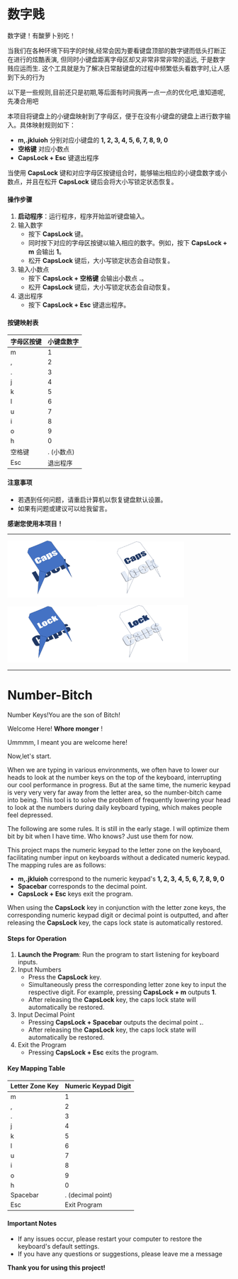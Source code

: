 # 数字贱

数字键！有酸萝卜别吃！

当我们在各种环境下码字的时候,经常会因为要看键盘顶部的数字键而低头打断正在进行的炫酷表演,
但同时小键盘距离字母区却又非常非常非常的遥远,
于是数字贱应运而生.
这个工具就是为了解决日常敲键盘的过程中频繁低头看数字时,让人感到下头的行为

以下是一些规则,目前还只是初期,等后面有时间我再一点一点的优化吧,谁知道呢,先凑合用吧

本项目将键盘上的小键盘映射到了字母区，便于在没有小键盘的键盘上进行数字输入。具体映射规则如下：

- **m,.jkluioh** 分别对应小键盘的 **1, 2, 3, 4, 5, 6, 7, 8, 9, 0**
- **空格键** 对应小数点
- **CapsLock + Esc** 键退出程序

当使用 **CapsLock** 键和对应字母区按键组合时，能够输出相应的小键盘数字或小数点，并且在松开 **CapsLock** 键后会将大小写锁定状态恢复。

#### 操作步骤

1. **启动程序**：运行程序，程序开始监听键盘输入。
2. 输入数字
   - 按下 **CapsLock** 键。
   - 同时按下对应的字母区按键以输入相应的数字。例如，按下 **CapsLock + m** 会输出 **1**。
   - 松开 **CapsLock** 键后，大小写锁定状态会自动恢复。
3. 输入小数点
   - 按下 **CapsLock + 空格键** 会输出小数点 **.**。
   - 松开 **CapsLock** 键后，大小写锁定状态会自动恢复。
4. 退出程序
   - 按下 **CapsLock + Esc** 键退出程序。

#### 按键映射表

| 字母区按键 | 小键盘数字 |
| ---------- | ---------- |
| m          | 1          |
| ,          | 2          |
| .          | 3          |
| j          | 4          |
| k          | 5          |
| l          | 6          |
| u          | 7          |
| i          | 8          |
| o          | 9          |
| h          | 0          |
| 空格键     | . (小数点) |
| Esc        | 退出程序   |



#### 注意事项

- 若遇到任何问题，请重启计算机以恢复键盘默认设置。
- 如果有问题或建议可以给我留言。

**感谢您使用本项目！**

---

<img src="https://raw.githubusercontent.com/sighhhhh/PicGo/main/CapsLock-Caps-on.png" style="zoom:33%;" /><img src="https://raw.githubusercontent.com/sighhhhh/PicGo/main/CapsLock-Lock-off.png" style="zoom:33%;" />

<img src="https://raw.githubusercontent.com/sighhhhh/PicGo/main/CapsLock-Lock-on.png" alt="CapsLock-Lock-on" style="zoom: 33%;" /><img src="https://raw.githubusercontent.com/sighhhhh/PicGo/main/CapsLock-Caps-off.png" alt="CapsLock-Caps-off" style="zoom: 33%;" />

---

# Number-Bitch

Number Keys!You are the son of Bitch!

Welcome Here! **Whore monger** !

Ummmm, I meant you are welcome here! 

Now,let's start.

When we are typing in various environments, we often have to lower our heads to look at the number keys on the top of the keyboard, interrupting our cool performance in progress.
But at the same time, the numeric keypad is very very very far away from the letter area,
so the number-bitch came into being.
This tool is to solve the problem of frequently lowering your head to look at the numbers during daily keyboard typing, which makes people feel depressed.

The following are some rules. It is still in the early stage. I will optimize them bit by bit when I have time. Who knows? Just use them for now.

This project maps the numeric keypad to the letter zone on the keyboard, facilitating number input on keyboards without a dedicated numeric keypad. The mapping rules are as follows:

- **m,.jkluioh** correspond to the numeric keypad's **1, 2, 3, 4, 5, 6, 7, 8, 9, 0**
- **Spacebar** corresponds to the decimal point.
- **CapsLock + Esc** keys exit the program.

When using the **CapsLock** key in conjunction with the letter zone keys, the corresponding numeric keypad digit or decimal point is outputted, and after releasing the **CapsLock** key, the caps lock state is automatically restored.

#### Steps for Operation

1. **Launch the Program**: Run the program to start listening for keyboard inputs.
2. Input Numbers
   - Press the **CapsLock** key.
   - Simultaneously press the corresponding letter zone key to input the respective digit. For example, pressing **CapsLock + m** outputs **1**.
   - After releasing the **CapsLock** key, the caps lock state will automatically be restored.
3. Input Decimal Point
   - Pressing **CapsLock + Spacebar** outputs the decimal point **.**.
   - After releasing the **CapsLock** key, the caps lock state will automatically be restored.
4. Exit the Program
   - Pressing **CapsLock + Esc** exits the program.

#### Key Mapping Table

| Letter Zone Key | Numeric Keypad Digit |
| --------------- | -------------------- |
| m               | 1                    |
| ,               | 2                    |
| .               | 3                    |
| j               | 4                    |
| k               | 5                    |
| l               | 6                    |
| u               | 7                    |
| i               | 8                    |
| o               | 9                    |
| h               | 0                    |
| Spacebar        | . (decimal point)    |
| Esc             | Exit Program         |

#### Important Notes

- If any issues occur, please restart your computer to restore the keyboard's default settings.
- If you have any questions or suggestions, please leave me a message

**Thank you for using this project!**
